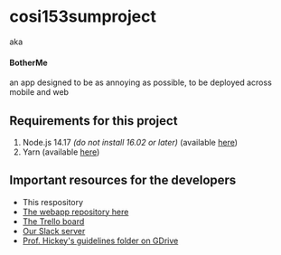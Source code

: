 # cosi153sumproject
aka
#### BotherMe
an app designed to be as annoying as possible,
to be deployed across mobile and web

## Requirements for this project
1. Node.js 14.17 *(do not install 16.02 or later)* (available [here](https://nodejs.org/en/download/))
2. Yarn (available [here](https://classic.yarnpkg.com/en/docs/install/#windows-stable))

## Important resources for the developers
- This respository
- [The webapp repository here](https://github.com/lmayancela/cosi152sumproject)
- [The Trello board](https://trello.com/b/KE89OB2o/botherme)
- [Our Slack server](https://app.slack.com/client/T023C4LB947/C023ST76R7C/thread/C023ST76R7C-1623853692.011100)
- [Prof. Hickey's guidelines folder on GDrive](https://drive.google.com/drive/u/1/folders/1DahObBK9k84lSlNqrOpQsp9AAylBHgjt)
